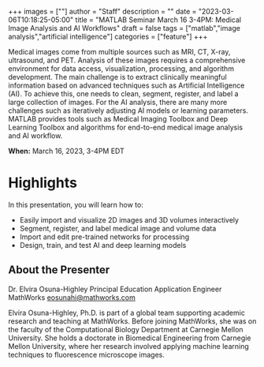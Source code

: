 +++
images = [""]
author = "Staff"
description = ""
date = "2023-03-06T10:18:25-05:00"
title = "MATLAB Seminar March 16 3-4PM: Medical Image Analysis and AI Workflows"
draft = false
tags = ["matlab","image analysis","artificial intelligence"]
categories = ["feature"]
+++

Medical images come from multiple sources such as MRI, CT, X-ray, ultrasound, and PET. Analysis of these images requires a comprehensive environment for data access, visualization, processing, and algorithm development. The main challenge is to extract clinically meaningful information based on advanced techniques such as Artificial Intelligence (AI). To achieve this, one needs to clean, segment, register, and label a large collection of images. For the AI analysis, there are many more challenges such as iteratively adjusting AI models or learning parameters. MATLAB provides tools such as Medical Imaging Toolbox and Deep Learning Toolbox and algorithms for end-to-end medical image analysis and AI workflow. 

**When:** March 16, 2023, 3-4PM EDT

<!-- Link No longer active -->
<!-- Register for the seminar using this [link](https://www.mathworks.com/company/events/seminars/medical-image-analysis-and-ai-workflows-3995600.html)! -->



# Highlights
In this presentation, you will learn how to:

- Easily import and visualize 2D images and 3D volumes interactively
- Segment, register, and label medical image and volume data
- Import and edit pre-trained networks for processing
- Design, train, and test AI and deep learning models

## About the Presenter
Dr. Elvira Osuna-Highley
Principal Education Application Engineer
MathWorks
eosunahi@mathworks.com

Elvira Osuna-Highley, Ph.D. is part of a global team supporting academic research and teaching at MathWorks. Before joining MathWorks, she was on the faculty of the Computational Biology Department at Carnegie Mellon University. She holds a doctorate in Biomedical Engineering from Carnegie Mellon University, where her research involved applying machine learning techniques to fluorescence microscope images.